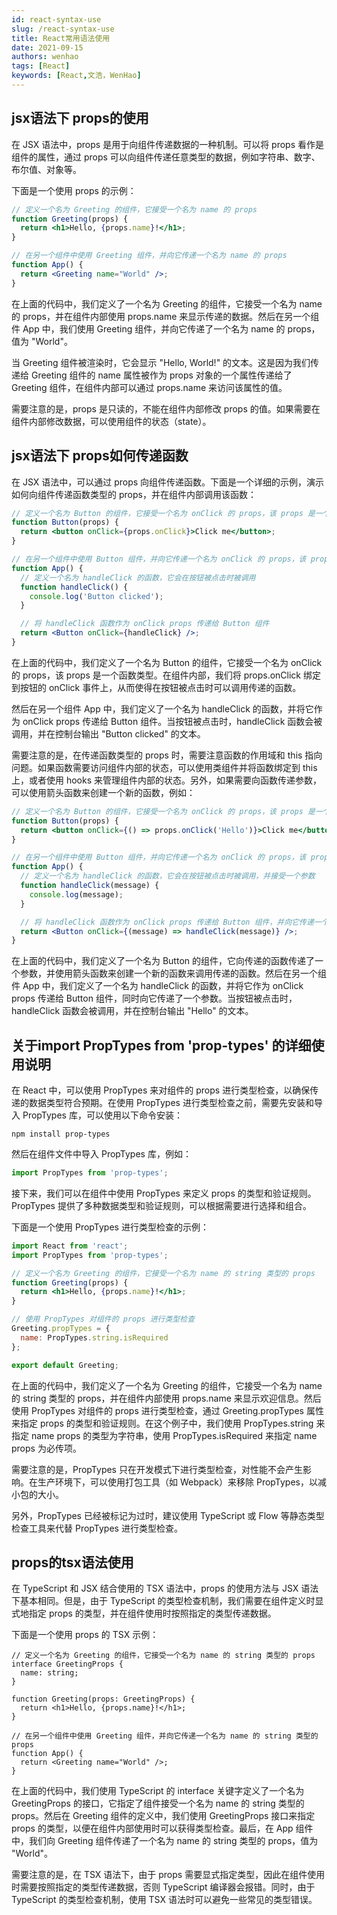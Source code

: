 ```yaml
---
id: react-syntax-use
slug: /react-syntax-use
title: React常用语法使用
date: 2021-09-15
authors: wenhao
tags: [React]
keywords: [React,文浩，WenHao]
---
```



## jsx语法下 props的使用
在 JSX 语法中，props 是用于向组件传递数据的一种机制。可以将 props 看作是组件的属性，通过 props 可以向组件传递任意类型的数据，例如字符串、数字、布尔值、对象等。

下面是一个使用 props 的示例：

```jsx
// 定义一个名为 Greeting 的组件，它接受一个名为 name 的 props
function Greeting(props) {
  return <h1>Hello, {props.name}!</h1>;
}

// 在另一个组件中使用 Greeting 组件，并向它传递一个名为 name 的 props
function App() {
  return <Greeting name="World" />;
}
```

在上面的代码中，我们定义了一个名为 Greeting 的组件，它接受一个名为 name 的 props，并在组件内部使用 props.name 来显示传递的数据。然后在另一个组件 App 中，我们使用 Greeting 组件，并向它传递了一个名为 name 的 props，值为 "World"。

当 Greeting 组件被渲染时，它会显示 "Hello, World!" 的文本。这是因为我们传递给 Greeting 组件的 name 属性被作为 props 对象的一个属性传递给了 Greeting 组件，在组件内部可以通过 props.name 来访问该属性的值。

需要注意的是，props 是只读的，不能在组件内部修改 props 的值。如果需要在组件内部修改数据，可以使用组件的状态（state）。



## jsx语法下 props如何传递函数
在 JSX 语法中，可以通过 props 向组件传递函数。下面是一个详细的示例，演示如何向组件传递函数类型的 props，并在组件内部调用该函数：

```jsx
// 定义一个名为 Button 的组件，它接受一个名为 onClick 的 props，该 props 是一个函数类型
function Button(props) {
  return <button onClick={props.onClick}>Click me</button>;
}

// 在另一个组件中使用 Button 组件，并向它传递一个名为 onClick 的 props，该 props 是一个函数类型
function App() {
  // 定义一个名为 handleClick 的函数，它会在按钮被点击时被调用
  function handleClick() {
    console.log('Button clicked');
  }

  // 将 handleClick 函数作为 onClick props 传递给 Button 组件
  return <Button onClick={handleClick} />;
}
```

在上面的代码中，我们定义了一个名为 Button 的组件，它接受一个名为 onClick 的 props，该 props 是一个函数类型。在组件内部，我们将 props.onClick 绑定到按钮的 onClick 事件上，从而使得在按钮被点击时可以调用传递的函数。

然后在另一个组件 App 中，我们定义了一个名为 handleClick 的函数，并将它作为 onClick props 传递给 Button 组件。当按钮被点击时，handleClick 函数会被调用，并在控制台输出 "Button clicked" 的文本。

需要注意的是，在传递函数类型的 props 时，需要注意函数的作用域和 this 指向问题。如果函数需要访问组件内部的状态，可以使用类组件并将函数绑定到 this 上，或者使用 hooks 来管理组件内部的状态。另外，如果需要向函数传递参数，可以使用箭头函数来创建一个新的函数，例如：

```jsx
// 定义一个名为 Button 的组件，它接受一个名为 onClick 的 props，该 props 是一个函数类型
function Button(props) {
  return <button onClick={() => props.onClick('Hello')}>Click me</button>;
}

// 在另一个组件中使用 Button 组件，并向它传递一个名为 onClick 的 props，该 props 是一个函数类型
function App() {
  // 定义一个名为 handleClick 的函数，它会在按钮被点击时被调用，并接受一个参数
  function handleClick(message) {
    console.log(message);
  }

  // 将 handleClick 函数作为 onClick props 传递给 Button 组件，并向它传递一个参数
  return <Button onClick={(message) => handleClick(message)} />;
}
```

在上面的代码中，我们定义了一个名为 Button 的组件，它向传递的函数传递了一个参数，并使用箭头函数来创建一个新的函数来调用传递的函数。然后在另一个组件 App 中，我们定义了一个名为 handleClick 的函数，并将它作为 onClick props 传递给 Button 组件，同时向它传递了一个参数。当按钮被点击时，handleClick 函数会被调用，并在控制台输出 "Hello" 的文本。

## 关于import PropTypes from 'prop-types' 的详细使用说明
在 React 中，可以使用 PropTypes 来对组件的 props 进行类型检查，以确保传递的数据类型符合预期。在使用 PropTypes 进行类型检查之前，需要先安装和导入 PropTypes 库，可以使用以下命令安装：

```
npm install prop-types
```

然后在组件文件中导入 PropTypes 库，例如：

```jsx
import PropTypes from 'prop-types';
```

接下来，我们可以在组件中使用 PropTypes 来定义 props 的类型和验证规则。PropTypes 提供了多种数据类型和验证规则，可以根据需要进行选择和组合。

下面是一个使用 PropTypes 进行类型检查的示例：

```jsx
import React from 'react';
import PropTypes from 'prop-types';

// 定义一个名为 Greeting 的组件，它接受一个名为 name 的 string 类型的 props
function Greeting(props) {
  return <h1>Hello, {props.name}!</h1>;
}

// 使用 PropTypes 对组件的 props 进行类型检查
Greeting.propTypes = {
  name: PropTypes.string.isRequired
};

export default Greeting;
```

在上面的代码中，我们定义了一个名为 Greeting 的组件，它接受一个名为 name 的 string 类型的 props，并在组件内部使用 props.name 来显示欢迎信息。然后使用 PropTypes 对组件的 props 进行类型检查，通过 Greeting.propTypes 属性来指定 props 的类型和验证规则。在这个例子中，我们使用 PropTypes.string 来指定 name props 的类型为字符串，使用 PropTypes.isRequired 来指定 name props 为必传项。

需要注意的是，PropTypes 只在开发模式下进行类型检查，对性能不会产生影响。在生产环境下，可以使用打包工具（如 Webpack）来移除 PropTypes，以减小包的大小。

另外，PropTypes 已经被标记为过时，建议使用 TypeScript 或 Flow 等静态类型检查工具来代替 PropTypes 进行类型检查。


## props的tsx语法使用
在 TypeScript 和 JSX 结合使用的 TSX 语法中，props 的使用方法与 JSX 语法下基本相同。但是，由于 TypeScript 的类型检查机制，我们需要在组件定义时显式地指定 props 的类型，并在组件使用时按照指定的类型传递数据。

下面是一个使用 props 的 TSX 示例：

```tsx
// 定义一个名为 Greeting 的组件，它接受一个名为 name 的 string 类型的 props
interface GreetingProps {
  name: string;
}

function Greeting(props: GreetingProps) {
  return <h1>Hello, {props.name}!</h1>;
}

// 在另一个组件中使用 Greeting 组件，并向它传递一个名为 name 的 string 类型的 props
function App() {
  return <Greeting name="World" />;
}
```

在上面的代码中，我们使用 TypeScript 的 interface 关键字定义了一个名为 GreetingProps 的接口，它指定了组件接受一个名为 name 的 string 类型的 props。然后在 Greeting 组件的定义中，我们使用 GreetingProps 接口来指定 props 的类型，以便在组件内部使用时可以获得类型检查。最后，在 App 组件中，我们向 Greeting 组件传递了一个名为 name 的 string 类型的 props，值为 "World"。

需要注意的是，在 TSX 语法下，由于 props 需要显式指定类型，因此在组件使用时需要按照指定的类型传递数据，否则 TypeScript 编译器会报错。同时，由于 TypeScript 的类型检查机制，使用 TSX 语法时可以避免一些常见的类型错误。